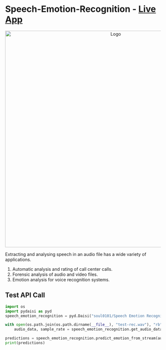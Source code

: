 # Speech-Emotion-Recognition - [Live App](https://app.daisi.io/daisies/soul0101/Speech%20Emotion%20Recognition/app)

<p align="center">
    <img src="https://user-images.githubusercontent.com/53980340/192162890-75faaf98-2c1c-46e8-a752-945c88be9529.png" alt="Logo" width="700">        
</p>

Extracting and analysing speech in an audio file has a wide variety of applications. 

1) Automatic analysis and rating of call center calls. 
2) Forensic analysis of audio and video files. 
3) Emotion analysis for voice recognition systems. 

## Test API Call
```python
import os
import pydaisi as pyd
speech_emotion_recognition = pyd.Daisi("soul0101/Speech Emotion Recognition")

with open(os.path.join(os.path.dirname(__file__), "test-rec.wav"), "rb") as f:
    audio_data, sample_rate = speech_emotion_recognition.get_audio_data(f).value

predictions = speech_emotion_recognition.predict_emotion_from_stream(audio_data, sample_rate).value
print(predictions)
```
